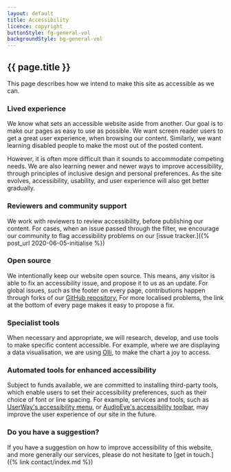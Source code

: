 ```yaml
---
layout: default
title: Accessibility
licence: copyright
buttonStyle: fg-general-vol
backgroundStyle: bg-general-vol
---
```


## {{ page.title }}

This page describes how we intend to make this site as accessible as we can.

### Lived experience

We know what sets an accessible website aside from another.
Our goal is to make our pages as easy to use as possible.
We want screen reader users to get a great user experience, when browsing our content.
Similarly, we want learning disabled people to make the most out of the posted content.

However, it is often more difficult than it sounds to accommodate competing needs.
We are also learning newer and newer ways to improve accessibility, through principles of inclusive design and personal preferences.
As the site evolves, accessibility, usability, and user experience will also get better gradually.

### Reviewers and community support

We work with reviewers to review accessibility, before publishing our content.
For cases, when an issue passed through the filter, we encourage our community to flag accessibility problems on our [issue tracker.]({% post_url 2020-06-05-initialise %})

### Open source

We intentionally keep our website open source.
This means, any visitor is able to fix an accessibility issue, and propose it to us as an update.
For global issues, such as the footer on every page, contributions happen through forks of our [GitHub repository.](https://github.com/dh256git/project27)
For more localised problems, the link at the bottom of every page makes it easy to propose a fix.

### Specialist tools

When necessary and appropriate, we will research, develop, and use tools to make specific content accessible.
For example, where we are displaying a data visualisation, we are using [Olli](https://mitvis.github.io/olli/), to make the chart a joy to access.

### Automated tools for enhanced accessibility

Subject to funds available, we are committed to installing third-party tools, which enable users to set their accessibility preferences, such as their choice of font or line spacing.
For example, services and tools, such as [UserWay's accessibility menu](https://userway.org), or [AudioEye's accessibility toolbar](https://www.audioeye.com), may improve the user experience of our site in the future.

### Do you have a suggestion?

If you have a suggestion on how to improve accessibility of this website, and more generally our services, please do not hesitate to [get in touch.]({% link contact/index.md %})